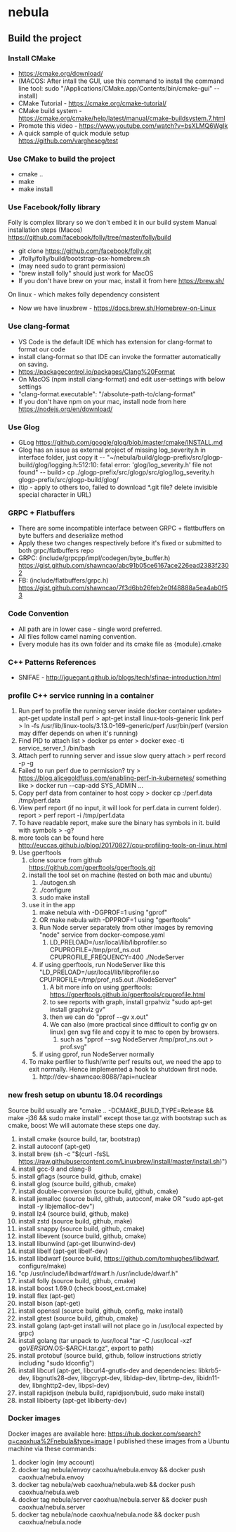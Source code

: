 # nebula

## Build the project

### Install CMake

- https://cmake.org/download/ 
- (MACOS: After intall the GUI, use this command to install the command line tool: sudo "/Applications/CMake.app/Contents/bin/cmake-gui" --install)
- CMake Tutorial - https://cmake.org/cmake-tutorial/
- CMake build system - https://cmake.org/cmake/help/latest/manual/cmake-buildsystem.7.html
- Promote this video - https://www.youtube.com/watch?v=bsXLMQ6WgIk
- A quick sample of quick module setup https://github.com/vargheseg/test

### Use CMake to build the project

- cmake ..
- make
- make install

### Use Facebook/folly library

Folly is complex library so we don't embed it in our build system
Manual installation steps (Macos) https://github.com/facebook/folly/tree/master/folly/build
- git clone https://github.com/facebook/folly.git
- ./folly/folly/build/bootstrap-osx-homebrew.sh
- (may need sudo to grant permission)
- "brew install folly" should just work for MacOS
- If you don't have brew on your mac, install it from here https://brew.sh/

On linux - which makes folly dependency consistent
- Now we have linuxbrew - https://docs.brew.sh/Homebrew-on-Linux

### Use clang-format

- VS Code is the default IDE which has extension for clang-format to format our code
- install clang-format so that IDE can invoke the formatter automatically on saving.
- https://packagecontrol.io/packages/Clang%20Format
- On MacOS (npm install clang-format) and edit user-settings with below settings
- "clang-format.executable": "/absolute-path-to/clang-format"
- If you don't have npm on your mac, install node from here https://nodejs.org/en/download/


### Use Glog

- GLog https://github.com/google/glog/blob/master/cmake/INSTALL.md
- Glog has an issue as external project of missing log_severity.h in interface folder, just copy it
-- "~/nebula/build/glogp-prefix/src/glogp-build/glog/logging.h:512:10: fatal error: 'glog/log_severity.h' file not found"
-- build> cp ./glogp-prefix/src/glogp/src/glog/log_severity.h glogp-prefix/src/glogp-build/glog/
- (tip - apply to others too, failed to download *.git file? delete invisible special character in URL)


### GRPC + Flatbuffers
- There are some incompatible interface between GRPC + flattbuffers on byte buffers and deserialize method
- Apply these two changes respectively before it's fixed or submitted to both grpc/flatbuffers repo
- GRPC: 
(include/grpcpp/impl/codegen/byte_buffer.h)
https://gist.github.com/shawncao/abc91b05ce6167ace226ead2383f2302
- FB: 
(include/flatbuffers/grpc.h)
https://gist.github.com/shawncao/7f3d6bb26feb2e0f48888a5ea4ab0f53


### Code Convention

- All path are in lower case - single word preferred.
- All files follow camel naming convention.
- Every module has its own folder and its cmake file as {module}.cmake


### C++ Patterns References
- SNIFAE - http://jguegant.github.io/blogs/tech/sfinae-introduction.html


### profile C++ service running in a container 
1. Run perf to profile the running server inside docker container
    update> apt-get update
    install perf > apt-get install linux-tools-generic
    link perf > ln -fs /usr/lib/linux-tools/3.13.0-169-generic/perf /usr/bin/perf
    (version may differ depends on when it's running)
2. Find PID to attach
    list > docker ps
    enter > docker exec -ti service_server_1 /bin/bash
3. Attach perf to running server and issue slow query 
    attach > perf record -p <pid> -g
4. Failed to run perf due to permission? 
    try > https://blog.alicegoldfuss.com/enabling-perf-in-kubernetes/
    something like > docker run --cap-add SYS_ADMIN ...
5. Copy perf data from container to host
    copy > docker cp <containerId>:/perf.data /tmp/perf.data
6. View perf report (if no input, it will look for perf.data in current folder). 
    report > perf report -i /tmp/perf.data
7. To have readable report, make sure the binary has symbols in it.
    build with symbols > -g?
8. more tools can be found here http://euccas.github.io/blog/20170827/cpu-profiling-tools-on-linux.html
9. Use gperftools
   1.  clone source from github https://github.com/gperftools/gperftools.git
   2.  install the tool set on machine (tested on both mac and ubuntu)
       1.  ./autogen.sh
       2.  ./configure
       3.  sudo make install
   3.  use it in the app
       1.  make nebula with -DGPROF=1 using "gprof"
       2.  OR make nebula with -DPPROF=1 using "gperftools"
       3.  Run Node server separately from other images by removing "node" service from docker-compose.yaml
           1.  LD_PRELOAD=/usr/local/lib/libprofiler.so CPUPROFILE=/tmp/prof_ns.out CPUPROFILE_FREQUENCY=400 ./NodeServer
       4.  if using gperftools, run NodeServer like this "LD_PRELOAD=/usr/local/lib/libprofiler.so CPUPROFILE=/tmp/prof_ns5.out ./NodeServer"
           1.  A bit more info on using gperftools: https://gperftools.github.io/gperftools/cpuprofile.html
           2.  to see reports with graph, install grpahviz "sudo apt-get install graphviz gv"
           3.  then we can do "pprof --gv <bin> x.out"
           4.  We can also (more practical since difficult to config gv on linux) gen svg file and copy it to mac to open by browsers.
               1.  such as "pprof --svg NodeServer /tmp/prof_ns.out > prof.svg"
       5.  if using gprof, run NodeServer normally
   4.  To make perfiler to flush/write perf results out, we need the app to exit normally. Hence implemented a hook to shutdown first node.
       1.  http://dev-shawncao:8088/?api=nuclear

### new fresh setup on ubuntu 18.04 recordings
Source build usually are "cmake .. -DCMAKE_BUILD_TYPE=Release && make -j36 && sudo make install" except those tar.gz with bootstrap such as cmake, boost
We will automate these steps one day.
1.  install cmake (source build, tar, bootstrap)
2.  install autoconf (apt-get)
3.  install brew (sh -c "$(curl -fsSL https://raw.githubusercontent.com/Linuxbrew/install/master/install.sh)")
4.  install gcc-9 and clang-8
5.  install gflags (source build, github, cmake)
6.  install glog (source build, github, cmake)
7.  install double-conversion (source build, github, cmake)
8.  install jemalloc (source build, github, autoconf, make OR "sudo apt-get install -y libjemalloc-dev")
9.  install lz4 (source build, github, make)
10. install zstd (source build, github, make)
11. install snappy (source build, github, cmake)
12. install libevent (source build, github, cmake)
13. install libunwind (apt-get libunwind-dev)
14. install libelf (apt-get libelf-dev)
15. install libdwarf (source build, https://github.com/tomhughes/libdwarf, configure/make)
16. "cp /usr/include/libdwarf/dwarf.h /usr/include/dwarf.h"
17. install folly (source build, github, cmake)
18. install boost 1.69.0 (check boost_ext.cmake)
19. install flex (apt-get)
20. install bison (apt-get)
21. install openssl (source build, github, config, make install)
22. install gtest (source build, github, cmake)
23. install golang (apt-get install will not place go in /usr/local expected by grpc)
24. install golang (tar unpack to /usr/local "tar -C /usr/local -xzf go$VERSION.$OS-$ARCH.tar.gz", export to path)
25. install protobuf (source build, github, follow instructions strictly including "sudo ldconfig")
26. install libcurl (apt-get, libcurl4-gnutls-dev and dependencies: libkrb5-dev, libgnutls28-dev, libgcrypt-dev, libldap-dev, librtmp-dev, libidn11-dev, libnghttp2-dev, libpsl-dev)
27. install rapidjson (nebula build, rapidjson/buid, sudo make install)
28. install libiberty (apt-get libiberty-dev)


### Docker images
Docker images are available here: https://hub.docker.com/search?q=caoxhua%2Fnebula&type=image
I published these images from a Ubuntu machine via these commands:
1. docker login (my account)
2. docker tag nebula/envoy caoxhua/nebula.envoy && docker push caoxhua/nebula.envoy
3. docker tag nebula/web caoxhua/nebula.web && docker push caoxhua/nebula.web
4. docker tag nebula/server caoxhua/nebula.server && docker push caoxhua/nebula.server
5. docker tag nebula/node caoxhua/nebula.node && docker push caoxhua/nebula.node
